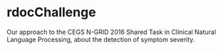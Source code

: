 # rdocChallenge
Our approach to the CEGS N-GRID 2016 Shared Task in Clinical Natural Language Processing, about the detection of symptom severity.
